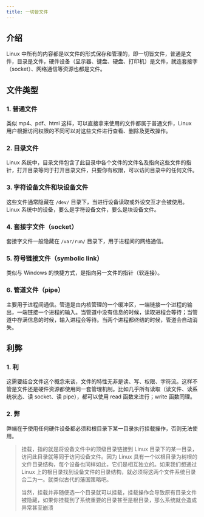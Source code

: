 ```yaml
---
title: 一切皆文件
---
```


## 介绍

Linux 中所有的内容都是以文件的形式保存和管理的，即一切皆文件，普通是文件，目录是文件，硬件设备（显示器、键盘、硬盘、打印机）是文件，就连套接字（socket）、网络通信等资源也都是文件。



## 文件类型

### 1. 普通文件

类似 mp4、pdf、html 这样，可以直接拿来使用的文件都属于普通文件，Linux 用户根据访问权限的不同可以对这些文件进行查看、删除及更改操作。

### 2. 目录文件

Linux 系统中，目录文件包含了此目录中各个文件的文件名及指向这些文件的指针，打开目录等同于打开目录文件，只要你有权限，可以访问目录中的任何文件。

### 3. 字符设备文件和块设备文件

这些文件通常隐藏在 `/dev/` 目录下，当进行设备读取或外设交互才会被使用。Linux 系统中的设备，要么是字符设备文件，要么是块设备文件。

### 4. 套接字文件（socket）

套接字文件一般隐藏在 `/var/run/` 目录下，用于进程间的网络通信。

### 5. 符号链接文件（symbolic link）

类似与 Windows 的快捷方式，是指向另一文件的指针（软连接）。

### 6. 管道文件（pipe）

主要用于进程间通信。管道是由内核管理的一个缓冲区，一端链接一个进程的输出，一端链接一个进程的输入。当管道中没有信息的时候，读取进程会等待；当管道中存满信息的时候，输入进程会等待。当两个进程都终结的时候，管道会自动消失。



## 利弊

### 1. 利

这需要结合文件这个概念来谈，文件的特性无非是读、写、权限、字符流。这样不管是文件还是硬件资源都使用同一套管理机制。比如几乎所有读取（读文件、读系统状态、读 socket、读 pipe），都可以使用 read 函数来进行；write 函数同理。

### 2. 弊

弊端在于使用任何硬件设备都必须和根目录下某一目录执行挂载操作，否则无法使用。



> 挂载，指的就是将设备文件中的顶级目录链接到 Linux 目录下的某一目录，访问此目录就等同于访问设备文件。因为 Linux 具有一个以根目录为树根的文件目录结构，每个设备也同样如此，它们是相互独立的。如果我们想通过 Linux 上的根目录找到设备文件的目录结构，就必须将这两个文件系统目录合二为一。就类似古代的藩国策略吧。
>
> 当然，挂载并非随便选一个目录就可以挂载，挂载操作会导致原有目录文件被隐藏，如果你挂载到了系统重要的目录甚至是根目录，那么系统就会造成异常甚至崩溃
